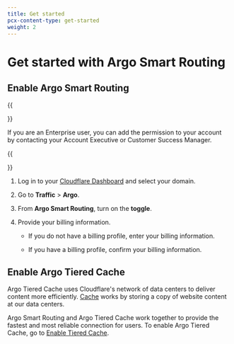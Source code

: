 ```yaml
---
title: Get started
pcx-content-type: get-started
weight: 2
---
```


# Get started with Argo Smart Routing

## Enable Argo Smart Routing

{{<Aside type="note">}}

If you are an Enterprise user, you can add the permission to your account by contacting your Account Executive or Customer Success Manager.

{{</Aside>}}

1. Log in to your [Cloudflare Dashboard](https://dash.cloudflare.com/) and select your domain.

1. Go to **Traffic** > **Argo**.

1. From **Argo Smart Routing**, turn on the **toggle**.

1. Provide your billing information.

    * If you do not have a billing profile, enter your billing information.

    * If you have a billing profile, confirm your billing information.

## Enable Argo Tiered Cache

Argo Tiered Cache uses Cloudflare's network of data centers to deliver content more efficiently. [Cache](/cache) works by storing a copy of website content at our data centers. 

Argo Smart Routing and Argo Tiered Cache work together to provide the fastest and most reliable connection for users. To enable Argo Tiered Cache, go to [Enable Tiered Cache](/cache/how-to/enable-tiered-cache).
